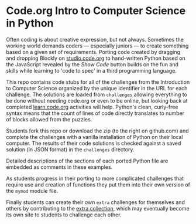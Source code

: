 Code.org Intro to Computer Science in Python
============================================

Often coding is about creative expression, but not always. Sometimes the
working world demands coders &mdash; especially juniors &mdash; to create
something based on a given set of requirements.  Porting code created by
dragging and dropping Blockly on [studio.code.org](http://studio.code.org)
to hand-written Python based on the JavaScript revealed by the  *Show
Code* button builds on the fun and skills while learning to 'code to spec'
in a third programming language.

This repo contains code stubs for all of the challenges from
the Introduction to Computer Science organized by the unique
identifier in the URL for each challenge. The solutions are
loaded from `challenges` allowing everything to be done without
needing code.org or even to be online, but looking back at completed
[learn.code.org](http://learn.code.org) activities will help. Python's
clean, curly-free syntax means that the count of lines of code directly
translates to number of blocks allowed from the puzzles.

Students fork this repo or download the zip (to the right on github.com) and
complete the challenges with a vanilla installation of Python on their local
computer. The results of their code solutions is checked against a saved
solution (in JSON format) in the `challenges` directory.

Detailed descriptions of the sections of each ported Python file are
embedded as comments in these examples.

As students progress in their porting to more complicated challenges
that require use and creation of functions they put them into their own
version of the `mymod` module file.

Finally students can create their own `extra` challenges
for themselves and others by contributing to the [extra
collection](http://github.com/skilstak/code-org-python/tree/master/extra),
which may eventually become its own site to students to challenge
each other.
